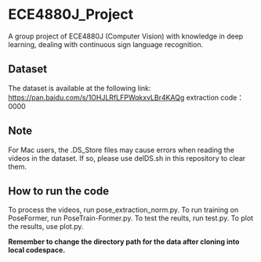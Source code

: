 # ECE4880J_Project
A group project of ECE4880J (Computer Vision) with knowledge in deep learning, dealing with continuous sign language recognition.

## Dataset
The dataset is available at the following link: https://pan.baidu.com/s/1OHJLRfLFPWqkxvLBr4KAQg 
   extraction code：0000

## Note
For Mac users, the .DS_Store files may cause errors when reading the videos in the dataset. If so, please use delDS.sh in this repository to clear them.

## How to run the code
To process the videos, run pose_extraction_norm.py. To run training on PoseFormer, run PoseTrain-Former.py. To test the reults, run test.py. To plot the results, use plot.py.

**Remember to change the directory path for the data after cloning into local codespace.**
